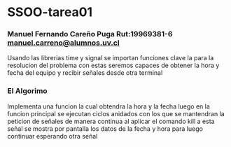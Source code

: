 # SSOO-tarea01
### Manuel Fernando Careño Puga Rut:19969381-6 manuel.carreno@alumnos.uv.cl
Usando las librerias time y signal se importan funciones clave la para la resolucion del problema
con estas seremos capaces de obtener la hora y fecha del equipo y recibir señales desde otra terminal
### El Algorimo
Implementa una funcion la cual obtendra la hora y la fecha
luego en la funcion principal se ejecutan ciclos anidados con los que se mantendran la peticion de señales de manera continua
al aplicar el comando kill a esta señal se mostra por pantalla los datos de la fecha y hora para luego continuar esperando otra señal
